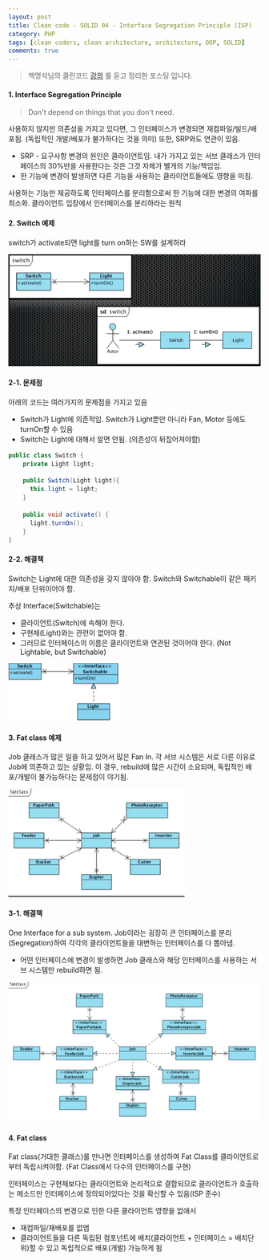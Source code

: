 ```yaml
---
layout: post
title: Clean code - SOLID 04 - Interface Segregation Principle (ISP)
category: PHP
tags: [clean coders, clean architecture, architecture, OOP, SOLID]
comments: true
---
```


> 백명석님의 클린코드 [강의](https://www.youtube.com/playlist?list=PLuLb6MC4SOvXCRePHrb4e-EYadjZ9KHyH) 를 듣고 정리한 포스팅 입니다.
> 



#### 1. Interface Segregation Principle

>  Don't depend on things that you don't need. 

사용하지 않지만 의존성을 가지고 있다면, 그 인터페이스가 변경되면 재컴파일/빌드/배포됨. (독립적인 개발/배포가 불가하다는 것을 의미) 또한, SRP와도 연관이 있음. 

- SRP - 요구사항 변경의 원인은 클라이언트임. 내가 가지고 있는 서브 클래스가 인터페이스의 30%만을 사용한다는 것은 그것 자체가 별개의 기능/책임임. 
- 한 기능에 변경이 발생하면 다른 기능을 사용하는 클라이언트들에도 영향을 미침.

사용하는 기능만 제공하도록 인터페이스를 분리함으로써 한 기능에 대한 변경의 여파를 최소화. 클라이언트 입장에서 인터페이스를 분리하라는 원칙



#### 2. Switch 예제

switch가 activate되면 light를 turn on하는 SW를 설계하라

<img src="/assets/php/isp01.png" style="zoom:80%;" />



#### 2-1. 문제점

아래의 코드는 여러가지의 문제점을 가지고 있음

- Switch가 Light에 의존적임. Switch가 Light뿐만 아니라 Fan, Motor 등에도 turnOn할 수 있음
- Switch는 Light에 대해서 알면 안됨. (의존성이 뒤집어져야함)

```java
public class Switch {
    private Light light;
    
    public Switch(Light light){
      this.light = light;
    }
  
  	public void activate() {
      light.turnOn();
    }    
}
```



#### 2-2. 해결책

Switch는 Light에 대한 의존성을 갖지 않아야 함. Switch와 Switchable이 같은 패키지/배포 단위이어야 함.

추상 Interface(Switchable)는 

- 클라이언트(Switch)에 속해야 한다.
- 구현체(Light)와는 관련이 없어야 함.
- 그러므로 인터페이스의 이름은 클라이언트와 연관된 것이어야 한다. (Not Lightable, but Switchable)

<img src="/assets/php/isp02.png" style="zoom:50%;" />



#### 3. Fat class 예제

Job 클래스가 많은 일을 하고 있어서 많은 Fan In. 각 서브 시스템은 서로 다른 이유로 Job에 의존하고 있는 상황임. 이 경우, rebuild에 많은 시간이 소요되며, 독립적인 배포/개발이 불가능하다는 문제점이 야기됨.

<img src="/assets/php/isp03.png" style="zoom:80%;" />



#### 3-1. 해결책

One Interface for a sub system. Job이라는 굉장히 큰 인터페이스를 분리(Segregation)하여 각각의 클라이언트들을 대변하는 인터페이스를 다 뽑아냄.

- 어떤 인터페이스에 변경이 발생하면 Job 클래스와 해당 인터페이스를 사용하는 서브 시스템만 rebuild하면 됨.

<img src="/assets/php/isp04.png" style="zoom:80%;" />



#### 4. Fat class

Fat class(거대한 클래스)를 만나면 인터페이스를 생성하여 Fat Class를 클라이언트로부터 독립시켜야함. (Fat Class에서 다수의 인터페이스를 구현)

인터페이스는 구현체보다는 클라이언트와 논리적으로 결합되므로 클라이언트가 호출하는 메소드만 인터페이스에 정의되어있다는 것을 확신할 수 있음(ISP 준수)

특정 인터페이스의 변경으로 인한 다른 클라이언트 영향을 없애서

- 재컴파일/재배포를 없앰
- 클라이언트들을 다른 독립된 컴포넌트에 배치(클라이언트 + 인터페이스 = 배치단위)할 수 있고 독립적으로 배포(개발) 가능하게 됨